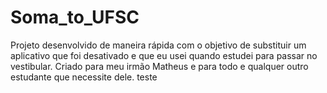 # Soma_to_UFSC
Projeto desenvolvido de maneira rápida com o objetivo de substituir um aplicativo que foi desativado e que eu usei quando estudei para passar no vestibular. Criado para meu irmão Matheus e para todo e qualquer outro estudante que necessite dele. teste
